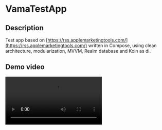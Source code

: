 # VamaTestApp

## Description

Test app based on [https://rss.applemarketingtools.com/](https://rss.applemarketingtools.com/) written in Compose, using clean architecture, modularization, MVVM, Realm database and Koin as di.

## Demo video

![demo video](device-2022-09-29-171903.mp4)